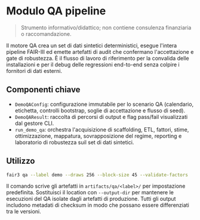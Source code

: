 # Modulo QA pipeline

> Strumento informativo/didattico; non contiene consulenza finanziaria o raccomandazione.

Il motore QA crea un set di dati sintetici deterministici, esegue l'intera pipeline
FAIR-III ed emette artefatti di audit che confermano l'accettazione e
gate di robustezza. È il flusso di lavoro di riferimento per la convalida delle installazioni e
per il debug delle regressioni end-to-end senza colpire i fornitori di dati esterni.

## Componenti chiave
- `DemoQAConfig`: configurazione immutabile per lo scenario QA (calendario, etichetta,
  controlli bootstrap, soglie di accettazione e flusso di seed).
- `DemoQAResult`: raccolta di percorsi di output e flag pass/fail visualizzati dal gestore
  CLI.
- `run_demo_qa`: orchestra l'acquisizione di scaffolding, ETL, fattori, stime,
  ottimizzazione, mappatura, sovrapposizione del regime, reporting e laboratorio di robustezza suil
  set di dati sintetici.

## Utilizzo
```bash
fair3 qa --label demo --draws 256 --block-size 45 --validate-factors
```

Il comando scrive gli artefatti in `artifacts/qa/<label>/` per impostazione predefinita. Sostituisci il
location con `--output-dir` per mantenere le esecuzioni del QA isolate dagli artefatti di produzione.
Tutti gli output includono metadati di checksum in modo che possano essere differenziati tra le versioni.
